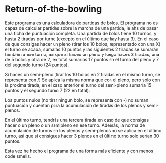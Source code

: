 # Return-of-the-bowling
Este programa es una calculadora de partidas de bolos. El programa no es capaz de calcular partidas sobre la marcha de una partida, le ahs de pasar una ficha de puntuación completa. Una partida de bolos tiene 10 turnos, y hasta 2 tiradas por turno (excepto en el último que hay hasta 3). 
En el caso de que consigas hacer un pleno (tirar los 10 bolos, representado con una X) el turno se acaba, sumarás 10 puntos y las siguientes 2 tiradas se sumarán también a ese turno, así que si haces un pleno y luego haces 2 tiradas, una de 5 bolos y otra de 2, en total sumarías 17 puntos en el turno del pleno y 7 del segundo turno (24 puntos). 

Si haces un semi-pleno (tirar los 10 bolos en 2 tiradas en el mismo turno, se representa con /) Se aplica la misma norma que con el pleno, pero solo con la proxima tirada, en el caso anterior el turno del semi-pleno sumaría 15 puntos y el segundo turno 7 (22 en total).

Los puntos nulos (no tirar ningun bolo, se representa con -) no suman puntuación y cuentan para la acumulación de tiradas de los plenos y semi-plenos.

En el último turno, tendrás una tercera tirada en caso de que consigas hacer o un pleno o un semipleno en ese turno. Además, la norma de acumulación de turnos en los plenos y semi-plenos no se aplica en el último turno, asi que si consigues hacer 3 plenos en el último turno solo serían 30 puntos.

Esta vez he hecho el programa de una forma más eficiente y con menos code smells.
